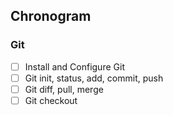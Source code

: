 ## Chronogram

### Git
- [ ] Install and Configure Git
- [ ] Git init, status, add, commit, push
- [ ] Git diff, pull, merge
- [ ] Git checkout
